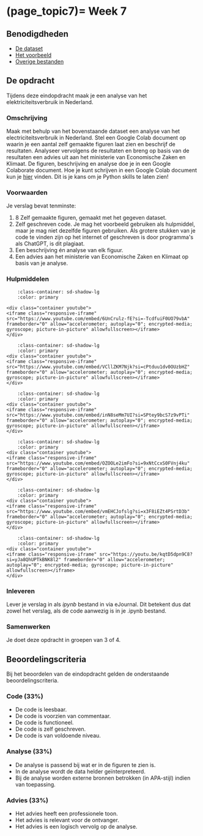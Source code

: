 (page_topic7)=
Week 7
=======================

## Benodigdheden
- [De dataset](https://github.com/Remi-ui/python_tb/releases/download/Electricity_dataset/Electricity.zip)
- [Het voorbeeld](https://remi-ui.github.io/python_tb/class/week07/energie_nederland.html)
- [Overige bestanden](https://github.com/Remi-ui/python_tb/releases/download/Overige_bestanden/geo_files.zip)

## De opdracht
Tijdens deze eindopdracht maak je een analyse van het elektriciteitsverbruik in Nederland.

### Omschrijving
Maak met behulp van het bovenstaande dataset een analyse van het electriciteitsverbruik in Nederland. Stel een Google Colab document op waarin je een aantal zelf gemaakte figuren laat zien en beschrijf de resultaten. Analyseer vervolgens de resultaten en breng op basis van de resultaten een advies uit aan het ministerie van Economische Zaken en Klimaat. De figuren, beschrijving en analyse doe je in een Google Colaborate document. Hoe je kunt schrijven in een Google Colab document kun je [hier](https://colab.research.google.com/notebooks/markdown_guide.ipynb) vinden. Dit is je kans om je Python skills te laten zien!

### Voorwaarden
Je verslag bevat tenminste:
1. 8 Zelf gemaakte figuren, gemaakt met het gegeven dataset.
2. Zelf geschreven code. Je mag het voorbeeld gebruiken als hulpmiddel, maar je mag niet dezelfde figuren gebruiken. Als grotere stukken van je code te vinden zijn op het internet of geschreven is door programma's als ChatGPT, is dit plagiaat.
3. Een beschrijving én analyse van elk figuur.
4. Een advies aan het ministerie van Economische Zaken en Klimaat op basis van je analyse.

### Hulpmiddelen
```{dropdown} Google Colab verbinden met Google Drive
    :class-container: sd-shadow-lg
    :color: primary

<div class="container youtube">
<iframe class="responsive-iframe" src="https://www.youtube.com/embed/6UnCrulz-fE?si=-TcdfuiF0UO79vbA" frameborder="0" allow="accelerometer; autoplay="0"; encrypted-media; gyroscope; picture-in-picture" allowfullscreen></iframe>
</div>
```

```{dropdown} Bestanden vanuit Google Drive gebruiken in Google Colab
    :class-container: sd-shadow-lg
    :color: primary
<div class="container youtube">
<iframe class="responsive-iframe" src="https://www.youtube.com/embed/VCllZKM7Njk?si=cPtduu1dv0OUzbHZ" frameborder="0" allow="accelerometer; autoplay="0"; encrypted-media; gyroscope; picture-in-picture" allowfullscreen></iframe>
</div>
```

```{dropdown} Algemene Google Colab tutorial
    :class-container: sd-shadow-lg
    :color: primary
<div class="container youtube">
<iframe class="responsive-iframe" src="https://www.youtube.com/embed/inN8seMm7UI?si=SPtey9bcS7z9vPTi" frameborder="0" allow="accelerometer; autoplay="0"; encrypted-media; gyroscope; picture-in-picture" allowfullscreen></iframe>
</div>
```

```{dropdown} Matplotlib tutorial
    :class-container: sd-shadow-lg
    :color: primary
<div class="container youtube">
<iframe class="responsive-iframe" src="https://www.youtube.com/embed/OZOOLe2imFo?si=9xNtCcxS0FVnj4ku" frameborder="0" allow="accelerometer; autoplay="0"; encrypted-media; gyroscope; picture-in-picture" allowfullscreen></iframe>
</div>
```

```{dropdown} Pandas tutorial
    :class-container: sd-shadow-lg
    :color: primary
<div class="container youtube">
<iframe class="responsive-iframe" src="https://www.youtube.com/embed/vmEHCJofslg?si=x3F8iEZt4PSrtD3b" frameborder="0" allow="accelerometer; autoplay="0"; encrypted-media; gyroscope; picture-in-picture" allowfullscreen></iframe>
</div>
```

```{dropdown} Python basics in 1 uur
    :class-container: sd-shadow-lg
    :color: primary
<div class="container youtube">
<iframe class="responsive-iframe" src="https://youtu.be/kqtD5dpn9C8?si=yJa8QhUPTkBNK8l2" frameborder="0" allow="accelerometer; autoplay="0"; encrypted-media; gyroscope; picture-in-picture" allowfullscreen></iframe>
</div>
```


### Inleveren
Lever je verslag in als *ipynb* bestand in via eJournal. Dit betekent dus dat zowel het verslag, als de code aanwezig is in je .ipynb bestand.

### Samenwerken

Je doet deze opdracht in groepen van 3 of 4.

## Beoordelingscriteria
Bij het beoordelen van de eindopdracht gelden de onderstaande beoordelingscriteria.

### Code (33%)
- De code is leesbaar.
- De code is voorzien van commentaar.
- De code is functioneel.
- De code is zelf geschreven.
- De code is van voldoende niveau.

### Analyse (33%)
- De analyse is passend bij wat er in de figuren te zien is.
- In de analyse wordt de data helder geïnterpreteerd.
- Bij de analyse worden externe bronnen betrokken (in APA-stijl) indien van toepassing.

### Advies (33%)
- Het advies heeft een professionele toon.
- Het advies is relevant voor de ontvanger.
- Het advies is een logisch vervolg op de analyse.
